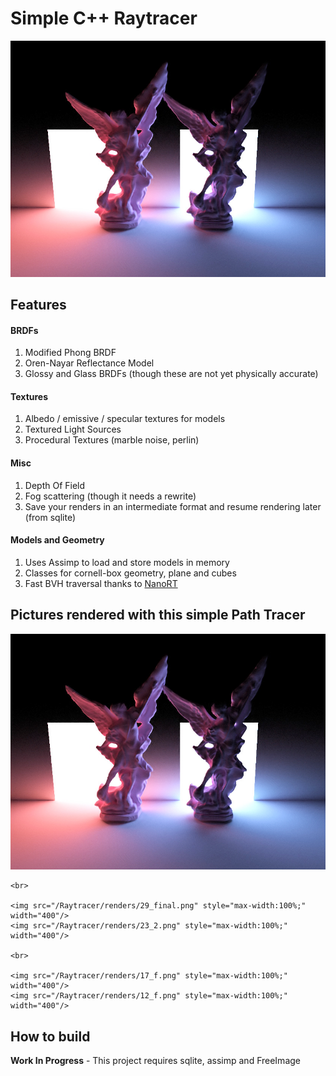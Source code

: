
Simple C++ Raytracer
======
<p align="center">
	<img src="/Raytracer/renders/33.png" style="max-width:100%;" width="650"/>
</p>

## Features

#### BRDFs
1. Modified Phong BRDF
2. Oren-Nayar Reflectance Model
3. Glossy and Glass BRDFs (though these are not yet physically accurate)
#### Textures
1. Albedo / emissive / specular textures for models
2. Textured Light Sources
3. Procedural Textures (marble noise, perlin) 
#### Misc
1. Depth Of Field
2. Fog scattering (though it needs a rewrite)
3. Save your renders in an intermediate format and resume rendering later (from sqlite)
#### Models and Geometry
1. Uses Assimp to load and store models in memory
2. Classes for cornell-box geometry, plane and cubes
3. Fast BVH traversal thanks to [NanoRT](https://github.com/lighttransport/nanort)


## Pictures rendered with this simple Path Tracer

<p align="center">
    <img src="/Raytracer/renders/33.png" style="max-width:100%;" width="800"/>
	
	<br>
	
	<img src="/Raytracer/renders/29_final.png" style="max-width:100%;" width="400"/>
	<img src="/Raytracer/renders/23_2.png" style="max-width:100%;" width="400"/>
	
	<br>

	<img src="/Raytracer/renders/17_f.png" style="max-width:100%;" width="400"/>
	<img src="/Raytracer/renders/12_f.png" style="max-width:100%;" width="400"/>
</p>


 
## How to build
**Work In Progress** - This project requires sqlite, assimp and FreeImage


